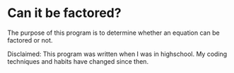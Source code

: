 Can it be factored?
===================

The purpose of this program is to determine whether an equation can be factored or not.


Disclaimed: This program was written when I was in highschool. My coding techniques and habits have changed since then.
